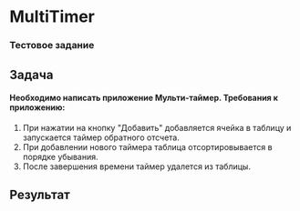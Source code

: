 # MultiTimer
### Тестовое задание

## Задача
#### Необходимо написать приложение Мульти-таймер. Требования к приложению:
1. При нажатии на кнопку "Добавить" добавляется ячейка в таблицу и запускается таймер обратного отсчета.
2. При добавлении нового таймера таблица отсортировывается в порядке убывания.
3. После завершения времени таймер удалется из таблицы.

## Результат
<p float="left">
  <!img src="https://github.com/AnastasiaGolts/multiTimer/tree/master/Screens/BasicScreenShot.png" width="230"/>
  <!img src="https://github.com/AnastasiaGolts/multiTimer/tree/master/Screens/DeleteScreenShot.png" width="230"/>
  <!img src="https://github.com/AnastasiaGolts/multiTimer/tree/master/Screens/AlertScreenShot.png" width="230"/>
</p>
